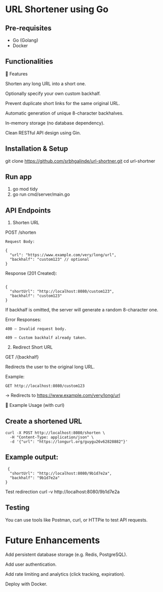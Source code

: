 # URL Shortener using Go

## Pre-requisites

- Go (Golang)
- Docker

## Functionalities

🚀 Features

Shorten any long URL into a short one.

Optionally specify your own custom backhalf.

Prevent duplicate short links for the same original URL.

Automatic generation of unique 8-character backhalves.

In-memory storage (no database dependency).

Clean RESTful API design using Gin.

## Installation & Setup

git clone https://github.com/srbhgalinde/url-shortner.git
cd url-shortner

## Run app
1. go mod tidy
2. go run cmd/server/main.go

## API Endpoints
1. Shorten URL

POST /shorten
```
Request Body:

{
  "url": "https://www.example.com/very/long/url",
  "backhalf": "custom123" // optional
}

```

Response (201 Created):
```

{
  "shortUrl": "http://localhost:8080/custom123",
  "backhalf": "custom123"
}
```

If backhalf is omitted, the server will generate a random 8-character one.

Error Responses:
```
400 – Invalid request body.

409 – Custom backhalf already taken.
```

2. Redirect Short URL

GET /{backhalf}

Redirects the user to the original long URL.

Example:
```
GET http://localhost:8080/custom123
```
→ Redirects to https://www.example.com/very/long/url

🧠 Example Usage (with curl)
## Create a shortened URL
```
curl -X POST http://localhost:8080/shorten \
  -H "Content-Type: application/json" \
  -d '{"url": "https://longurl.org/guygu26v62828882"}'
```

## Example output:
```
 {
  "shortUrl": "http://localhost:8080/9b1d7e2a",
  "backhalf": "9b1d7e2a"
}
```

Test redirection
curl -v http://localhost:8080/9b1d7e2a

## Testing

You can use tools like Postman, curl, or HTTPie to test API requests.

# Future Enhancements

Add persistent database storage (e.g. Redis, PostgreSQL).

Add user authentication.

Add rate limiting and analytics (click tracking, expiration).

Deploy with Docker.
